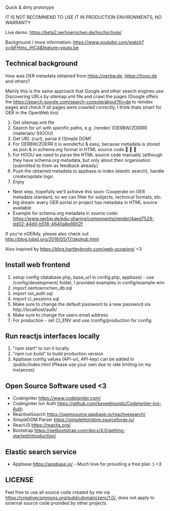 Quick & dirty prototype

IT IS NOT RECOMMEND TO USE IT IN PRODUCTION ENVIRONMENTS, NO WARRANTY

Live demo: https://beta2.oerhoernchen.de/hochschule/

Background / more information: https://www.youtube.com/watch?v=ibFHmo_jHC4&feature=youtu.be

## Technical background

How was OER metadata obtained from https://oerbw.de, https://hoou.de and others?

Mainly this is the same approach that Google and other search engines use: Discovering URLs by sitemap.xml file and crawl the pages (Google offers the https://search.google.com/search-console/about?hl=de to reindex pages and check if all pages were crawled correctly, I think thats smart for OER in the OpenWeb too)

1. Get sitemap.xml file
2. Search for url with specific paths, e.g. /render/ (OERBW/ZOERR) /materials/ (HOOU)
3. Get URL (curl), parse it (Simple DOM)
4. For OERBW/ZOERR it is wonderful & easy, because metadata is stored as json & in schema.org format in HTML source code :raised_hands: :raised_hands: :raised_hands:
5. For HOOU we need to parse the HTML source code manually (although they have schema.org metadata, but only about their organisation \[submitted to them as feedback already\]
6. Push the obtained metadata to appbase.io index (elastic search), handle create/update logic
7. Enjoy

- Next step, hopefully we'll achieve this soon: Cooperate on OER metadata standard, so we can filter for subjects, technical formats, etc.
- big dream: every OER portal or project has metadata in HTML source available
- Example for schema.org metadata in source code: https://www.oerbw.de/edu-sharing/components/render/4aed7529-dd02-44d0-b518-4640a8e8902f

If you're nOERdy, please also check out http://blog.lobid.org/2019/05/17/skohub.html

Also inspired by https://blog.hartleybrody.com/web-scraping/ <3

## Install web frontend

1. setup config (database.php, base_url in config.php, appbase) - use /config/development/ folder, I provided examples in config/example-env
2. import oerhoernchen_db.sql
3. import ion_auth.sql
4. import ci_sessions.sql
4. Make sure to change the default password to a new password via http://localhost/auth/
5. Make sure to change the users email address
6. For production - set CI_ENV and use /config/production for config

## Run reactjs interfaces locally

1. "npm start" to run it locally
2. "npm run build" to build production version
3. Appbase config values (API-url, API-key) can be added in /public/index.html (Please use your own due to rate limiting on my instances)

## Open Source Software used <3

- Codeigniter https://www.codeigniter.com/
- Codeigniter Ion Auth https://github.com/benedmunds/CodeIgniter-Ion-Auth
- ReactiveSearch https://opensource.appbase.io/reactivesearch/
- SimpleDOM Parser https://simplehtmldom.sourceforge.io/
- ReactJS https://reactjs.org/
- Bootstrap https://getbootstrap.com/docs/4.0/getting-started/introduction/

## Elastic search service

- Appbase https://appbase.io/ - Much love for providing a free plan :) <3

## LICENSE

Feel free to use all source code created by me via https://creativecommons.org/publicdomain/zero/1.0/, does not apply to external source code provided by other projects
